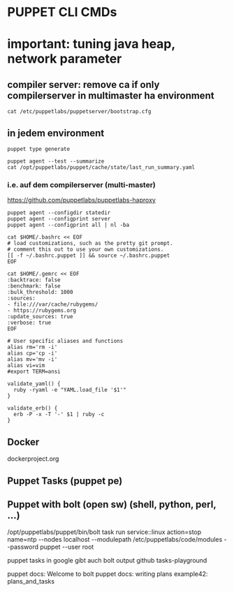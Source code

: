 # PUPPET CLI CMDs

# important: tuning java heap, network parameter

## compiler server: remove ca if only compilerserver in multimaster ha environment
```
cat /etc/puppetlabs/puppetserver/bootstrap.cfg
```

## in jedem environment
```
puppet type generate
```

```
puppet agent --test --summarize
cat /opt/puppetlabs/puppet/cache/state/last_run_summary.yaml
```

### i.e. auf dem compilerserver (multi-master)
https://github.com/puppetlabs/puppetlabs-haproxy
```
puppet agent --configdir statedir
puppet agent --configprint server
puppet agent --configprint all | nl -ba
```

```
cat $HOME/.bashrc << EOF
# load customizations, such as the pretty git prompt.
# comment this out to use your own customizations.
[[ -f ~/.bashrc.puppet ]] && source ~/.bashrc.puppet
EOF
```

```
cat $HOME/.gemrc << EOF
:backtrace: false
:benchmark: false
:bulk_threshold: 1000
:sources:
- file:///var/cache/rubygems/
- https://rubygems.org
:update_sources: true
:verbose: true
EOF
```

```
# User specific aliases and functions
alias rm='rm -i'
alias cp='cp -i'
alias mv='mv -i'
alias vi=vim
#export TERM=ansi

validate_yaml() {
  ruby -ryaml -e "YAML.load_file '$1'"
}

validate_erb() {
  erb -P -x -T '-' $1 | ruby -c
}
```

## Docker
dockerproject.org

## Puppet Tasks (puppet pe)
## Puppet with bolt (open sw) (shell, python, perl, ...)
/opt/puppetlabs/puppet/bin/bolt task run service::linux action=stop name=ntp --nodes localhost --modulepath /etc/puppetlabs/code/modules --password puppet --user root


puppet tasks in google gibt auch bolt output
github tasks-playground

puppet docs: Welcome to bolt
puppet docs: writing plans
example42: plans_and_tasks

